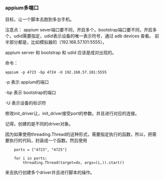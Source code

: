 ### appium多端口

目标，让一个脚本去跑到多台手机。

注意点： appium sever端口要不同，开启多个。bootstrap端口要不同，开启多个。udid需要指定，udid表示设备的唯一表示符号，通过 adb devices 查看。 前半部分都是，比如模拟器的（192.168.57.101:5555）。

appium server  和  bootstrap 和 udid 应该是成对出现的。

命令：

```
appium -p 4723 -bp 4724 -U 192.168.57.101:5555
```

-p 表示 appium的端口

-bp 表示 bootstrap的端口

-U 表示设备的标识符

修改init_driver让，init_driver接受port的参数。并且进行对应的连接。

记得，创建的是不同的driver对象。

因为如果使用threading.Thread的这种形式，需要指定执行的函数，所以，把需要执行的代码，封装成一个函数。然后使用

```
    ports = ["4723", "4725"]

    for i in ports:
        threading.Thread(target=do, args=(i,)).start()
```

来去执行创建多个driver并且进行脚本的操作。

